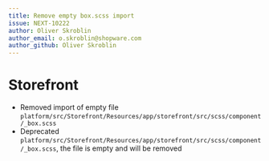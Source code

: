 ```yaml
---
title: Remove empty box.scss import
issue: NEXT-10222
author: Oliver Skroblin
author_email: o.skroblin@shopware.com 
author_github: Oliver Skroblin
---
```

# Storefront
* Removed import of empty file `platform/src/Storefront/Resources/app/storefront/src/scss/component/_box.scss`
* Deprecated `platform/src/Storefront/Resources/app/storefront/src/scss/component/_box.scss`, the file is empty and will be removed
